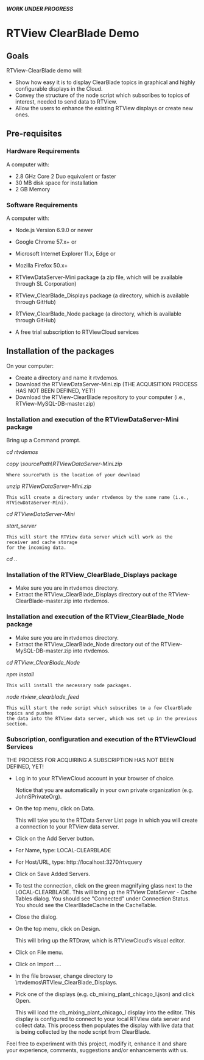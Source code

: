 **_WORK UNDER PROGRESS_**

# RTView ClearBlade Demo

## Goals
RTView-ClearBlade demo will: 
* Show how easy it is to display ClearBlade topics in graphical and highly configurable displays in the Cloud.
* Convey the structure of the node script which subscribes to topics of interest, needed to send data to RTView.
* Allow the users to enhance the existing RTView displays or create new ones.


## Pre-requisites

### Hardware Requirements
A computer with:
* 2.8 GHz Core 2 Duo equivalent or faster
* 30 MB disk space for installation
* 2 GB Memory


### Software Requirements
A computer with:
* Node.js Version 6.9.0 or newer

* Google Chrome 57.x+
or
* Microsoft Internet Explorer 11.x, Edge
or
* Mozilla Firefox 50.x+

* RTViewDataServer-Mini package (a zip file, which will be available through SL Corporation)
* RTView_ClearBlade_Displays package (a directory, which is available through GitHub)
* RTView_ClearBlade_Node package (a directory, which is available through GitHub)

* A free trial subscription to RTViewCloud services


## Installation of the packages

On your computer:

* Create a directory and name it rtvdemos.
* Download the RTViewDataServer-Mini.zip (THE ACQUISITION PROCESS HAS NOT BEEN DEFINED, YET!)
* Download the RTView-ClearBlade repository to your computer (i.e.,  RTView-MySQL-DB-master.zip)

### Installation and execution of the RTViewDataServer-Mini package
Bring up a Command prompt.

*cd rtvdemos*

*copy \sourcePath\RTViewDataServer-Mini.zip*

	Where sourcePath is the location of your download

*unzip RTViewDataServer-Mini.zip*

	This will create a directory under rtvdemos by the same name (i.e., RTViewDataServer-Mini).

*cd RTViewDataServer-Mini*

*start_server*

	This will start the RTView data server which will work as the 	receiver and cache storage 
	for the incoming data.

*cd ..*


### Installation of the RTView_ClearBlade_Displays package

* Make sure you are in rtvdemos directory.
* Extract the RTView_ClearBlade_Displays directory out of the RTView-ClearBlade-master.zip into rtvdemos.


### Installation and execution of the RTView_ClearBlade_Node package

* Make sure you are in rtvdemos directory.
* Extract the RTView_ClearBlade_Node directory out of the RTView-MySQL-DB-master.zip into rtvdemos.

*cd RTView_ClearBlade_Node*

*npm install*

	This will install the necessary node packages.

*node rtview_clearblade_feed*

	This will start the node script which subscribes to a few ClearBlade topics and pushes 
	the data into the RTView data server, which was set up in the previous section.


### Subscription, configuration and execution of the RTViewCloud Services

THE PROCESS FOR ACQUIRING A SUBSCRIPTION HAS NOT BEEN DEFINED, YET!

* Log in to your RTViewCloud account in your browser of choice.

	Notice that you are automatically in your own private organization (e.g. JohnSPrivateOrg).
	
* On the top menu, click on Data.

	This will take you to the RTData Server List page in which you will create a connection 
	to your RTView data server.
	
* Click on the Add Server button.

* For Name, type:
LOCAL-CLEARBLADE

* For Host/URL, type:
http://localhost:3270/rtvquery

* Click on Save Added Servers.

* To test the connection, click on the green magnifying glass next to the LOCAL-CLEARBLADE.
	This will bring up the RTView DataServer - Cache Tables dialog.
	You should see "Connected" under Connection Status. 
	You should see the ClearBladeCache in the CacheTable.
	
* Close the dialog.

* On the top menu, click on Design.

	This will bring up the RTDraw, which is RTViewCloud’s visual editor.
	
* Click on File menu.
* Click on Import ….
* In the file browser, change directory to \rtvdemos\RTView_ClearBlade_Displays.
* Pick one of the displays (e.g. cb_mixing_plant_chicago_l.json) and click Open.

	This will load the cb_mixing_plant_chicago_l display into the editor. 
	This display is configured to connect to your local RTView data server and collect data. This process then populates the display with live data that is being collected by the node script from ClearBlade.

Feel free to experiment with this project, modify it, enhance it and share your experience, comments, suggestions and/or enhancements with us.
